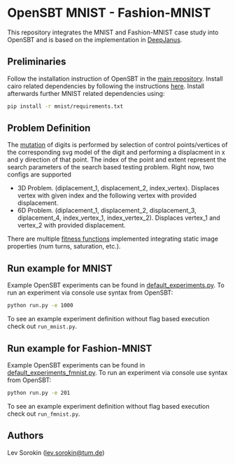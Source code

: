 # OpenSBT MNIST - Fashion-MNIST


This repository integrates the MNIST and Fashion-MNIST case study into OpenSBT and is based on the implementation in [DeepJanus](https://github.com/testingautomated-usi/deepjanus/blob/master/DeepJanus-MNIST/FULL_INSTALL.md).

## Preliminaries

Follow the installation instruction of OpenSBT in the [main repository](https://github.com/opensbt/opensbt-core). Install cairo related dependencies by following the instructions [here](https://github.com/testingautomated-usi/deepjanus/blob/master/DeepJanus-MNIST/FULL_INSTALL.md
). 
Install afterwards further MNIST related dependencies using:

```bash
pip install -r mnist/requirements.txt
```


## Problem Definition

The [mutation](/mnist/mnist_simulation.py) of digits is performed by selection of control points/vertices of the corresponding svg model of the digit and performing a displacment in x and y direction of that point. The index of the point and extent represent the search parameters of the search based testing problem.
Right now, two configs are supported

- 3D Problem. (diplacement_1, displacement_2, index_vertex). Displaces vertex with given index and the following vertex with provided displacement.
- 6D Problem. (diplacement_1, displacement_2, displacement_3, diplacement_4, index_vertex_1, index_vertex_2). Displaces vertex_1 and vertex_2 with provided displacement.

There are multiple [fitness functions](/mnist/fitness_mnist.py) implemented integrating static image properties (num turns, saturation, etc.).

## Run example for MNIST

Example OpenSBT experiments can be found in [default_experiments.py](default_experiments_mnist.py).
To run an experiment via console use syntax from OpenSBT:

```bash
python run.py -e 1000
```

To see an example experiment definition without flag based execution check out ```run_mnist.py```.


## Run example for Fashion-MNIST

Example OpenSBT experiments can be found in [default_experiments_fmnist.py](default_experiments_fmnist.py).
To run an experiment via console use syntax from OpenSBT:

```bash
python run.py -e 201
```

To see an example experiment definition without flag based execution check out ```run_fmnist.py```.

## Authors

Lev Sorokin (lev.sorokin@tum.de)